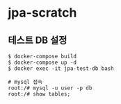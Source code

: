 # jpa-scratch

## 테스트 DB 설정

```shell
$ docker-compose build
$ docker-compose up -d
$ docker exec -it jpa-test-db bash

# mysql 접속
root:/# mysql -u user -p db
root:/# show tables;
```